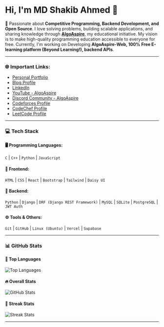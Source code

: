 # Hi, I'm **MD Shakib Ahmed** 👋

🚀 Passionate about **Competitive Programming, Backend Development, and Open Source**. I love solving problems, building scalable applications, and sharing knowledge through <a href="https://www.youtube.com/@algoaspire/" target="_blank">**AlgoAspire**</a>, my educational initiative. My vision is to make high-quality programming education accessible to everyone for free. Currently, I'm working on Developing **AlgoAspire-Web, 100% Free E-learning platform (Beyond Learning!), backend APIs**.

---

### 🌐 **Important Links:**
- <a href="https://mdshakib007.github.io/" target="_blank">Personal Portfolio</a>
- <a href="https://aspire-thought.vercel.app/visit_profile.html?author_id=3" target="_blank">Blog Profile</a>  
- <a href="https://linkedin.com/in/mdshakib00777/" target="_blank">LinkedIn</a>  
- <a href="https://www.youtube.com/@algoaspire/" target="_blank">YouTube - AlgoAspire</a>  
- <a href="https://discord.gg/PRM5vGcSH9" target="_blank">Discord Community - AlgoAspire</a>  
- <a href="https://codeforces.com/profile/mdshakib007/" target="_blank">Codeforces Profile</a>  
- <a href="https://www.codechef.com/users/mdshakib007/" target="_blank">CodeChef Profile</a>  
- <a href="https://www.leetcode.com/mdshakib007/" target="_blank">LeetCode Profile</a>  

---

### 💻 **Tech Stack**

#### 🖥️ **Programming Languages:**
`C` | `C++` | `Python` | `JavaScript`

#### 🎨 **Frontend:**
`HTML` | `CSS` | `React` | `Bootstrap` | `Tailwind` | `Daisy UI`

#### 🔧 **Backend:**
`Python` | `Django` | `DRF (Django REST Framework)` | `MySQL` | `SQLite` | `PostgreSQL` | `JWT Auth`

#### ⚙️ **Tools & Others:**
`Git` | `GitHub` | `Linux (Ubuntu)` | `Vercel` | `Supabase`

---

### 📊 **GitHub Stats**

#### 📌 **Top Languages**
<p>
  <img src="https://github-readme-stats.vercel.app/api/top-langs?username=mdshakib007&show_icons=true&locale=en&layout=compact" alt="Top Languages" />
</p>

#### 🔥 **Overall Stats**
<p>
  <img src="https://github-readme-stats.vercel.app/api?username=mdshakib007&show_icons=true&locale=en" alt="GitHub Stats" />
</p>

#### 🌟 **Streak Stats**
<p>
  <img src="https://github-readme-streak-stats.herokuapp.com/?user=mdshakib007&" alt="Streak Stats" />
</p>

---
